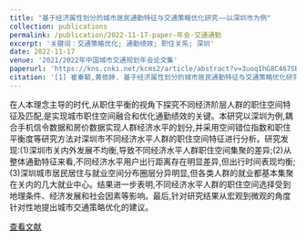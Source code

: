 ```yaml
---
title: "基于经济属性划分的城市居民通勤特征与交通策略优化研究——以深圳市为例"
collection: publications
permalink: /publication/2022-11-17-paper-年会-交通通勤
excerpt: '关键词：交通策略优化; 通勤绩效; 职住关系; 深圳'
date: 2022-11-17
venue: '2021/2022年中国城市交通规划年会论文集'
paperurl: 'https://kns.cnki.net/kcms2/article/abstract?v=3uoqIhG8C467SBiOvrai6TdxYiSzCnOE4DdIn5fHRa7whAmAecdzvdhEf9I9nOP-XjXJEQ5_H_3Q4IPfIe1RZjNqHEJIezf0n9CBceMT090%3d&uniplatform=NZKPT'
citation: '[1] 崔秦毓,黄依婷. 基于经济属性划分的城市居民通勤特征与交通策略优化研究——以深圳市为例 [C]//. 2021年中国城市交通规划年会, 2022: 3096-3110.'
---
```

在人本理念主导的时代,从职住平衡的视角下探究不同经济阶层人群的职住空间特征及匹配,是实现城市职住空间融合和优化通勤绩效的关键。本研究以深圳为例,耦合手机信令数据和房价数据实现人群经济水平的划分,并采用空间错位指数和职住平衡度等研究方法对深圳市不同经济水平人群的职住空间特征进行分析。研究发现:(1)深圳市关内外发展不均衡,导致不同经济水平人群职住空间集聚的差异;(2)从整体通勤特征来看,不同经济水平用户出行距离存在明显差异,但出行时间表现均衡;(3)深圳城市居民居住与就业空间分布圈层分异明显,但各类人群的就业都基本集聚在关内的几大就业中心。结果进一步表明,不同经济水平人群的职住空间选择受到地理条件、经济发展和社会因素等影响。最后,针对研究结果从宏观到微观的角度针对性地提出城市交通策略优化的建议。

[查看文献](https://kns.cnki.net/kcms2/article/abstract?v=3uoqIhG8C467SBiOvrai6TdxYiSzCnOE4DdIn5fHRa7whAmAecdzvdhEf9I9nOP-XjXJEQ5_H_3Q4IPfIe1RZjNqHEJIezf0n9CBceMT090%3d&uniplatform=NZKPT)
